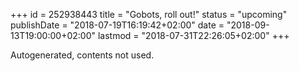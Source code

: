 +++
id = 252938443
title = "Gobots, roll out!"
status = "upcoming"
publishDate = "2018-07-19T16:19:42+02:00"
date = "2018-09-13T19:00:00+02:00"
lastmod = "2018-07-31T22:26:05+02:00"
+++

Autogenerated, contents not used.
